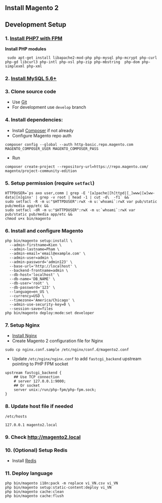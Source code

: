 ## Install Magento 2
## Development Setup

### 1. [Install PHP7 with FPM](3)
**Install PHP modules**
```
 sudo apt-get install libapache2-mod-php php-mysql php-mcrypt php-curl php-gd libcurl3 php-intl php-xsl php-zip php-mbstring  php-dom php-simplexml php-xml
```

### 2. [Install MySQL 5.6+](4)

### 3. Clone source code

- Use [Git](6)
- For development use `develop` branch

### 4. Install dependencies:

- Install [Composer](1) if not already
- Configure Magento repo auth

```
composer config --global --auth http-basic.repo.magento.com MAGENTO_COMPOSER_USER MAGENTO_COMPOSER_PASS
```

- Run 

```
composer create-project --repository-url=https://repo.magento.com/ magento/project-community-edition
```

### 5. Setup permission (require `setfacl`)

```
HTTPDUSER=`ps axo user,comm | grep -E '[a]pache|[h]ttpd|[_]www|[w]ww-data|[n]ginx' | grep -v root | head -1 | cut -d\  -f1` &&
sudo setfacl -R -m u:"$HTTPDUSER":rwX -m u:`whoami`:rwX var pub/static pub/media app/etc &&
sudo setfacl -dR -m u:"$HTTPDUSER":rwX -m u:`whoami`:rwX var pub/static pub/media app/etc &&
chmod u+x bin/magento
```

### 6. Install and configure Magento

```
php bin/magento setup:install \
  --admin-firstname=Kien \
  --admin-lastname=Pham \
  --admin-email='email@example.com' \
  --admin-user=admin \
  --admin-password='admin123' \
  --base-url='http://localhost' \
  --backend-frontname=admin \
  --db-host='localhost' \
  --db-name='DB_NAME' \
  --db-user='root' \
  --db-password='123' \
  --language=en_US \
  --currency=USD \
  --timezone='America/Chicago' \
  --admin-use-security-key=0 \
  --session-save=files
php bin/magento deploy:mode:set developer
```

### 7. Setup Nginx

- [Install Nginx](2)
- Create Magento 2 configuration file for Nginx

```
sudo cp nginx.conf.sample /etc/nginx/conf.d/magento2.conf
```

- Update `/etc/nginx/nginx.conf` to add `fastcgi_backend` upstream pointing to PHP FPM socket

```
upstream fastcgi_backend {
    ## Use TCP connection
    # server 127.0.0.1:9000;
    ## Or socket
    server unix:/run/php-fpm/php-fpm.sock;
}
```

### 8. Update host file if needed

`/etc/hosts`

```
127.0.0.1 magento2.local
```

### 9. Check <http://magento2.local>

### 10. (Optional) Setup Redis

- Install [Redis](5)

[1]: <http://getcomposer.org/>
[2]: <http://nginx.org/en/docs/install.html>
[3]: <http://php.net/manual/en/install.php>
[4]: <http://dev.mysql.com/doc/refman/5.7/en/installing.html>
[5]: <http://redis.io/download>
[6]: <https://git-scm.com/>

### 11. Deploy language
```
php bin/magento i18n:pack -m replace vi_VN.csv vi_VN
php bin/magento setup:static-content:deploy vi_VN
php bin/magento cache:clean
php bin/magento cache:flush
```
